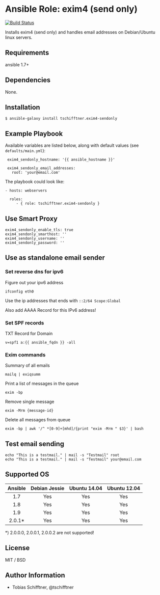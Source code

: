 # Ansible Role: exim4 (send only)

[![Build Status](https://travis-ci.org/tschifftner/ansible-role-exim4-sendonly.svg)](https://travis-ci.org/tschifftner/ansible-role-exim4-sendonly)

Installs exim4 (send only) and handles email addresses on Debian/Ubuntu linux servers.

## Requirements

ansible 1.7+

## Dependencies

None.

## Installation

```
$ ansible-galaxy install tschifftner.exim4-sendonly
```

## Example Playbook

Available variables are listed below, along with default values (see `defaults/main.yml`):

```
 exim4_sendonly_hostname: '{{ ansible_hostname }}'
 
 exim4_sendonly_email_addresses:
   root: 'your@email.com'
```

The playbook could look like:
    
    - hosts: webservers
    
      roles:
         - { role: tschifftner.exim4-sendonly }


## Use Smart Proxy

```
exim4_sendonly_enable_tls: true
exim4_sendonly_smarthost: ''
exim4_sendonly_username: ''
exim4_sendonly_password: ''
```

## Use as standalone email sender

### Set reverse dns for ipv6

Figure out your ipv6 address
```
ifconfig eth0
```

Use the ip addresses that ends with ```::2/64 Scope:Global```

Also add AAAA Record for this IPv6 address!

### Set SPF records

TXT Record for Domain
```
v=spf1 a:{{ ansible_fqdn }} -all
```

### Exim commands

Summary of all emails
```
mailq | exiqsumm
```

Print a list of messages in the queue
```
exim -bp
```

Remove single message
```
exim -Mrm {message-id}
```

Delete all messages from queue
```
exim -bp | awk '/^ *[0-9]+[mhd]/{print "exim -Mrm " $3}' | bash
```

## Test email sending
      
```
echo "This is a testmail." | mail -s "Testmail" root
echo "This is a testmail." | mail -s "Testmail" your@email.com
```

## Supported OS

Ansible          | Debian Jessie    | Ubuntu 14.04    | Ubuntu 12.04
:--------------: | :--------------: | :-------------: | :-------------: 
1.7              | Yes              | Yes             | Yes
1.8              | Yes              | Yes             | Yes
1.9              | Yes              | Yes             | Yes
2.0.1*           | Yes              | Yes             | Yes

*) 2.0.0.0, 2.0.0.1, 2.0.0.2 are not supported!

## License

MIT / BSD

## Author Information

 - Tobias Schifftner, @tschifftner
